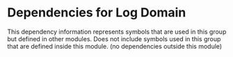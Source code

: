 
# Dependencies for Log Domain
This dependency information represents symbols that are used in this group but defined in other modules.  Does not include symbols used in this group that are defined inside this module.
(no dependencies outside this module)
